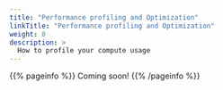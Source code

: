 ```yaml
---
title: "Performance profiling and Optimization"
linkTitle: "Performance profiling and Optimization"
weight: 8
description: >
  How to profile your compute usage
---
```


{{% pageinfo %}}
 Coming soon!
{{% /pageinfo %}}


<!--
* Handy Code Optimization Techniques: https://www.nhr.kit.edu/userdocs/horeka/filesystems_performance/
* Parallel Computing Concepts
* Scalability and Resource Utilization
* Profiling and Debugging Tools/ Performance bottlenecks identification: https://www.nhr.kit.edu/userdocs/horeka/debugging_gdb/; https://www.nhr.kit.edu/userdocs/horeka/profiling_gprof/; https://www.nhr.kit.edu/userdocs/horeka/profiling_intel/

-->